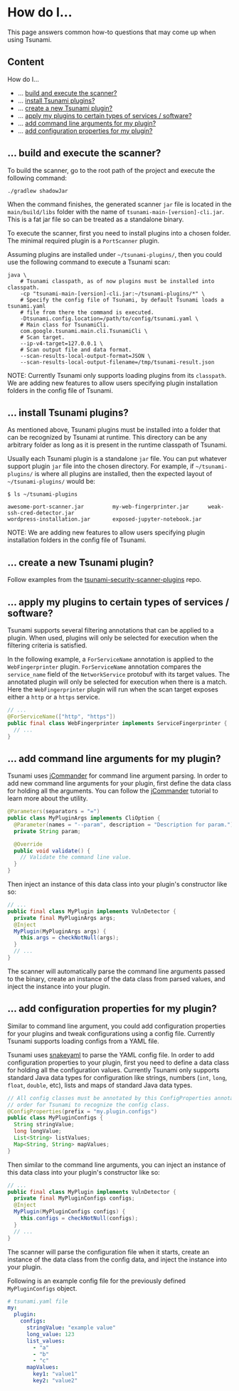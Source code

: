 # How do I...

This page answers common how-to questions that may come up when using Tsunami.

## Content

How do I...

*   ... [build and execute the scanner?](#build_n_execute)
*   ... [install Tsunami plugins?](#install_plugins)
*   ... [create a new Tsunami plugin?](#create_plugins)
*   ...
    [apply my plugins to certain types of services / software?](#filter_plugins)
*   ... [add command line arguments for my plugin?](#command_line)
*   ... [add configuration properties for my plugin?](#configuration)

## <a name="build_n_execute"></a>... build and execute the scanner?

To build the scanner, go to the root path of the project and execute the
following command:

```shell
./gradlew shadowJar
```

When the command finishes, the generated scanner `jar` file is located in the
`main/build/libs` folder with the name of `tsunami-main-[version]-cli.jar`. This
is a fat jar file so can be treated as a standalone binary.

To execute the scanner, first you need to install plugins into a chosen folder.
The minimal required plugin is a `PortScanner` plugin.

Assuming plugins are installed under `~/tsunami-plugins/`, then you could use
the following command to execute a Tsunami scan:

```shell
java \
    # Tsunami classpath, as of now plugins must be installed into classpath.
    -cp "tsunami-main-[version]-cli.jar:~/tsunami-plugins/*" \
    # Specify the config file of Tsunami, by default Tsunami loads a tsunami.yaml
    # file from there the command is executed.
    -Dtsunami.config.location=/path/to/config/tsunami.yaml \
    # Main class for TsunamiCli.
    com.google.tsunami.main.cli.TsunamiCli \
    # Scan target.
    --ip-v4-target=127.0.0.1 \
    # Scan output file and data format.
    --scan-results-local-output-format=JSON \
    --scan-results-local-output-filename=/tmp/tsunami-result.json
```

NOTE: Currently Tsunami only supports loading plugins from its `classpath`. We
are adding new features to allow users specifying plugin installation folders in
the config file of Tsunami.

## <a name="install_plugins"></a>... install Tsunami plugins?

As mentioned above, Tsunami plugins must be installed into a folder that can be
recognized by Tsunami at runtime. This directory can be any arbitrary folder as
long as it is present in the runtime classpath of Tsunami.

Usually each Tsunami plugin is a standalone `jar` file. You can put whatever
support plugin `jar` file into the chosen directory. For example, if
`~/tsunami-plugins/` is where all plugins are installed, then the expected
layout of `~/tsunami-plugins/` would be:

```
$ ls ~/tsunami-plugins

awesome-port-scanner.jar         my-web-fingerprinter.jar      weak-ssh-cred-detector.jar
wordpress-installation.jar       exposed-jupyter-notebook.jar
```

NOTE: We are adding new features to allow users specifying plugin installation
folders in the config file of Tsunami.

## <a name="create_plugins"></a>... create a new Tsunami plugin?

Follow examples from the
[tsunami-security-scanner-plugins](https://github.com/google/tsunami-security-scanner-plugins)
repo.

## <a name="filter_plugins"></a>... apply my plugins to certain types of services / software?

Tsunami supports several filtering annotations that can be applied to a plugin.
When used, plugins will only be selected for execution when the filtering
criteria is satisfied.

In the following example, a `ForServiceName` annotation is applied to the
`WebFingerprinter` plugin. `ForServiceName` annotation compares the
`service_name` field of the `NetworkService` protobuf with its target values.
The annotated plugin will only be selected for execution when there is a match.
Here the `WebFingerprinter` plugin will run when the scan target exposes either
a `http` or a `https` service.

```java
// ...
@ForServiceName(["http", "https"])
public final class WebFingerprinter implements ServiceFingerprinter {
  // ...
}
```

## <a name="command_line"></a>... add command line arguments for my plugin?

Tsunami uses [jCommander](https://jcommander.org/) for command line argument
parsing. In order to add new command line arguments for your plugin, first
define the data class for holding all the arguments. You can follow the
[jCommander](https://jcommander.org/) tutorial to learn more about the utility.

```java
@Parameters(separators = "=")
public class MyPluginArgs implements CliOption {
  @Parameter(names = "--param", description = "Description for param.")
  private String param;

  @Override
  public void validate() {
    // Validate the command line value.
  }
}
```

Then inject an instance of this data class into your plugin's constructor like
so:

```java
// ...
public final class MyPlugin implements VulnDetector {
  private final MyPluginArgs args;
  @Inject
  MyPlugin(MyPluginArgs args) {
    this.args = checkNotNull(args);
  }
  // ...
}
```

The scanner will automatically parse the command line arguments passed to the
binary, create an instance of the data class from parsed values, and inject the
instance into your plugin.

## <a name="configuration"></a>... add configuration properties for my plugin?

Similar to command line argument, you could add configuration properties for
your plugins and tweak configurations using a config file. Currently Tsunami
supports loading configs from a YAML file.

Tsunami uses
[snakeyaml](https://bitbucket.org/asomov/snakeyaml/wiki/Documentation) to parse
the YAML config file. In order to add configuration properties to your plugin,
first you need to define a data class for holding all the configuration values.
Currently Tsunami only supports standard Java data types for configuration like
strings, numbers (`int`, `long`, `float`, `double`, etc), lists and maps of
standard Java data types.

```java
// All config classes must be annotated by this ConfigProperties annotation in
// order for Tsunami to recognize the config class.
@ConfigProperties(prefix = "my.plugin.configs")
public class MyPluginConfigs {
  String stringValue;
  long longValue;
  List<String> listValues;
  Map<String, String> mapValues;
}
```

Then similar to the command line arguments, you can inject an instance of this
data class into your plugin's constructor like so:

```java
// ...
public final class MyPlugin implements VulnDetector {
  private final MyPluginConfigs configs;
  @Inject
  MyPlugin(MyPluginConfigs configs) {
    this.configs = checkNotNull(configs);
  }
  // ...
}
```

The scanner will parse the configuration file when it starts, create an instance
of the data class from the config data, and inject the instance into your
plugin.

Following is an example config file for the previously defined `MyPluginConfigs`
object.

```yaml
# tsunami.yaml file
my:
  plugin:
    configs:
      stringValue: "example value"
      long_value: 123
      list_values:
        - "a"
        - "b"
        - "c"
      mapValues:
        key1: "value1"
        key2: "value2"
```
